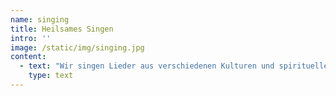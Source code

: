 ```yaml
---
name: singing
title: Heilsames Singen
intro: ''
image: /static/img/singing.jpg
content:
  - text: "Wir singen Lieder aus verschiedenen Kulturen und spirituellen Traditionen.\r\n\nDie alten Weisheitslehren, buddhistische, sufistische, christliche, muslimische, indigene, die bekannten und die vielen uns nicht so bekannten, weisen, wenn wir es so erkennen wollen, in die eine Richtung, zu der Quelle, die in uns selbst und in allem, was ist, lebt.\r\n\n##"
    type: text
---
```


